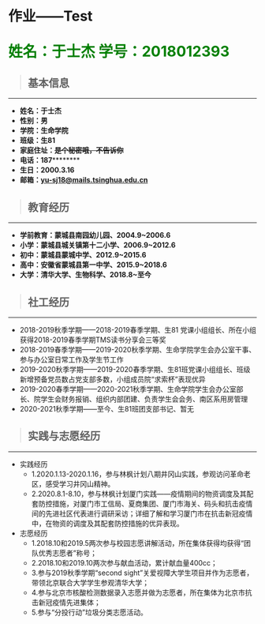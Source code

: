 
<h1>作业——Test</h1>  
<p style="font-size: 22pt; font-weight: bold; color:green;">
  姓名：于士杰 学号：2018012393
</p>


>## 基本信息
---
- **姓名：于士杰**
- **性别：男**
- **学院：生命学院**
- **班级：生81**
- **家庭住址：~~是个秘密哦，不告诉你~~**
- **电话：187**********
- **生日：2000.3.16**
- **邮箱：yu-sj18@mails.tsinghua.edu.cn**

>## 教育经历
---
- **学前教育：蒙城县南园幼儿园、2004.9~2006.6**
- **小学：蒙城县城关镇第十二小学、2006.9~2012.6**
- **初中：蒙城县蒙城中学、2012.9~2015.6**
- **高中：安徽省蒙城县第一中学、2015.9~2018.6**
- **大学：清华大学、生物科学、2018.8~至今**

>## 社工经历
---
- 2018-2019秋季学期——2018-2019春季学期、生81 党课小组组长、所在小组获得2018-2019春季学期TMS读书分享会三等奖
- 2018-2019春季学期——2019-2020秋季学期、生命学院学生会办公室干事、参与办公室日常工作及学生节工作
- 2019-2020秋季学期——2019-2020春季学期、生81班党课小组组长、班级新增预备党员数占党支部多数，小组成员院“求索杯”表现优异
- 2019-2020春季学期——2020-2021秋季学期、生命学院学生会办公室部长、院学生会财务报销、组织内部团建、负责学生会会务、南区系用房管理
- 2020-2021秋季学期——至今、生81班团支部书记、暂无

>## 实践与志愿经历
---
- 实践经历
  - 1.2020.1.13-2020.1.16，参与林枫计划八期井冈山实践，参观访问革命老区，感受学习井冈山精神。
  - 2.2020.8.1-8.10，参与林枫计划厦门实践——疫情期间的物资调度及其配套防控措施，对厦门市工信局、夏商集团、厦门市海关、码头和抗击疫情间的先进社区代表进行调研采访；详细了解和学习厦门市在抗击新冠疫情中，在物资的调度及其配套防控措施的优异表现。
- 志愿经历
  - 1.2018.10和2019.5两次参与校园志愿讲解活动，所在集体获得均获得“团队优秀志愿者”称号；
  - 2.2018.10和2019.10两次参与献血活动，累计献血量400cc；
  - 3.参与2019秋季学期“second sight”关爱视障大学生项目并作为志愿者，带领北京联合大学学生参观清华大学；
  - 4.参与北京市核酸检测数据录入志愿并做为志愿者，所在集体为北京市抗击新冠疫情先进集体；
  - 5.参与“分投行动”垃圾分类志愿活动。
